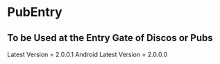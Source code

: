 # PubEntry

## To be Used at the Entry Gate of Discos or Pubs

Latest Version = 2.0.0.1
Android Latest Version = 2.0.0.0